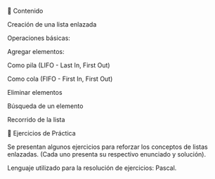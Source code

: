 📌 Contenido

Creación de una lista enlazada

Operaciones básicas:

Agregar elementos:

Como pila (LIFO - Last In, First Out)

Como cola (FIFO - First In, First Out)

Eliminar elementos

Búsqueda de un elemento

Recorrido de la lista

📝 Ejercicios de Práctica

Se presentan algunos ejercicios para reforzar los conceptos de listas enlazadas. (Cada uno presenta su respectivo enunciado y solución). 

Lenguaje utilizado para la resolución de ejercicios: Pascal.